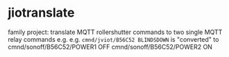 # jiotranslate
family project: translate MQTT rollershutter commands to two single MQTT relay commands
e.g. 
e.g. 
`cmnd/jviot/B56C52 BLINDSDOWN`
is "converted" to 
cmnd/sonoff/B56C52/POWER1 OFF
cmnd/sonoff/B56C52/POWER2 ON
